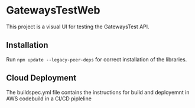 # GatewaysTestWeb

This project is a visual UI for testing the GatewaysTest API.

## Installation

Run `npm update --legacy-peer-deps` for correct installation of the libraries.

## Cloud Deployment

The buildspec.yml file contains the instructions for build and deployemnt in AWS codebuild in a CI/CD pipleline 
